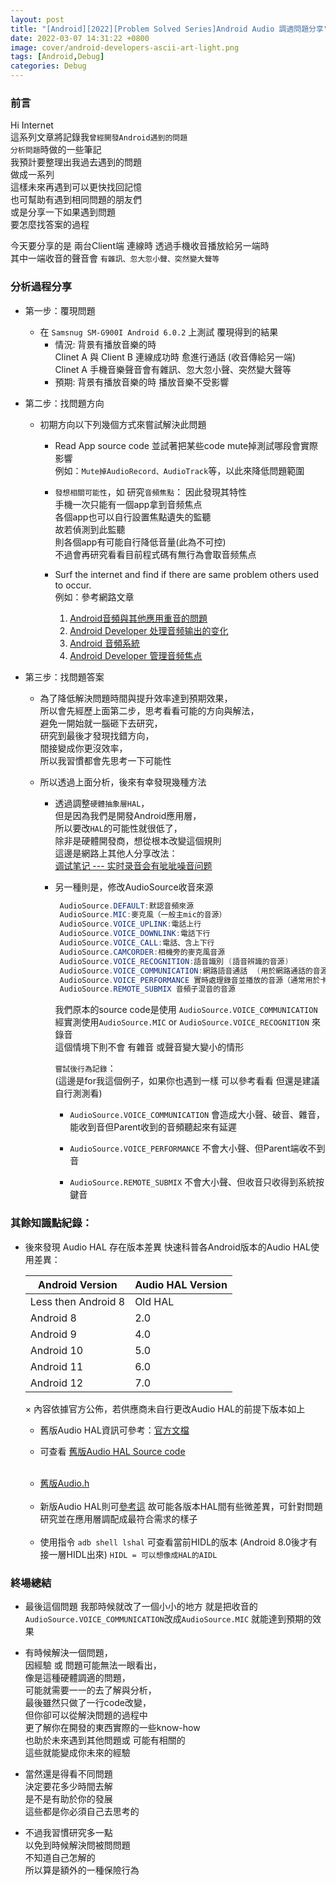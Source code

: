 ```yaml
---
layout: post
title: "[Android][2022][Problem Solved Series]Android Audio 調適問題分享"
date: 2022-03-07 14:31:22 +0800
image: cover/android-developers-ascii-art-light.png
tags: [Android,Debug]
categories: Debug
---
```


### 前言

Hi Internet<br>
這系列文章將記錄我`曾經開發Android遇到的問題`<br>
`分析問題`時做的一些筆記<br>
我預計要整理出我過去遇到的問題<br>
做成一系列<br>
這樣未來再遇到可以更快找回記憶<br>
也可幫助有遇到相同問題的朋友們<br>
或是分享一下如果遇到問題<br>
要怎麼找答案的過程<br>

今天要分享的是
兩台Client端 連線時 透過手機收音播放給另一端時<br>
其中一端收音的聲音會 `有雜訊、忽大忽小聲、突然變大聲等`<br>

### 分析過程分享

 - 第一步：覆現問題
   * 在 `Samsnug SM-G900I Android 6.0.2` 上測試 覆現得到的結果<br>
      - 情況: 背景有播放音樂的時<br>
     Clinet A  與 Client B 連線成功時 愈進行通話 (收音傳給另一端) <br>
     Clinet A 手機音樂聲音會有雜訊、忽大忽小聲、突然變大聲等<br>
      - 預期: 背景有播放音樂的時 播放音樂不受影響

- 第二步：找問題方向
   * 初期方向以下列幾個方式來嘗試解決此問題
     - Read App source code 並試著把某些code mute掉測試哪段會實際影響<br>
       例如：`Mute掉AudioRecord、AudioTrack`等，以此來降低問題範圍<br>

     - `發想相關可能性`，如 研究`音頻焦點`：
       因此發現其特性<br>
       手機一次只能有一個app拿到音频焦点<br>
       各個app也可以自行設置焦點遺失的監聽<br>
       故若偵測到此監聽<br>
       則各個app有可能自行降低音量(此為不可控)<br>
       不過會再研究看看目前程式碼有無行為會取音频焦点<br>
     - Surf the internet and find if there are same problem others used to occur.<br>
       例如：參考網路文章
        1. [Android音頻與其他應用重音的問題](https://www.itread01.com/content/1541940035.html)
        2. [Android Developer 处理音频输出的变化](https://developer.android.com/guide/topics/media-apps/volume-and-earphones)
        3. [Android 音頻系統](https://www.twblogs.net/a/5d160b34bd9eee1e5c828cb5)
        4. [Android Developer 管理音频焦点](https://developer.android.com/guide/topics/media-apps/audio-focus)

- 第三步：找問題答案
  * 為了降低解決問題時間與提升效率達到預期效果，<br>
    所以會先經歷上面第二步，思考看看可能的方向與解法，<br>
    避免一開始就一腦砸下去研究，<br>
    研究到最後才發現找錯方向，<br>
    間接變成你更沒效率，<br>
    所以我習慣都會先思考一下可能性<br>

  * 所以透過上面分析，後來有幸發現幾種方法
      - 透過調整`硬體抽象層HAL`，<br>
        但是因為我們是開發Android應用層，<br>
        所以要改`HAL`的可能性就很低了，<br>
        除非是硬體開發商，想從根本改變這個規則<br>
        這邊是網路上其他人分享改法：<br>
        [调试笔记 --- 实时录音会有呲呲噪音问题](https://blog.csdn.net/kris_fei/article/details/71223117)

      - 另一種則是，修改AudioSource收音來源
        ```Java
         AudioSource.DEFAULT:默認音頻來源
         AudioSource.MIC:麥克風（一般主mic的音源）
         AudioSource.VOICE_UPLINK:電話上行
         AudioSource.VOICE_DOWNLINK:電話下行
         AudioSource.VOICE_CALL:電話、含上下行
         AudioSource.CAMCORDER:相機旁的麥克風音源
         AudioSource.VOICE_RECOGNITION:語音識別 (語音辨識的音源)
         AudioSource.VOICE_COMMUNICATION:網路語音通話  (用於網路通話的音源 如VoIP)
         AudioSource.VOICE_PERFORMANCE 實時處理錄音並播放的音源（通常用於卡拉ok app）
         AudioSource.REMOTE_SUBMIX 音頻子混音的音源
        ```
        我們原本的source code是使用 `AudioSource.VOICE_COMMUNICATION`<br>
        經實測使用`AudioSource.MIC` or `AudioSource.VOICE_RECOGNITION` 來錄音 <br>
        這個情境下則不會 有雜音 或聲音變大變小的情形<br>

        `嘗試後行為記錄`：<br>
        (這邊是for我這個例子，如果你也遇到一樣 可以參考看看 但還是建議自行測測看)<br>
          - `AudioSource.VOICE_COMMUNICATION` 會造成大小聲、破音、雜音，能收到音但Parent收到的音頻聽起來有延遲<br>

          - `AudioSource.VOICE_PERFORMANCE` 不會大小聲、但Parent端收不到音<br>
          - `AudioSource.REMOTE_SUBMIX` 不會大小聲、但收音只收得到系統按鍵音<br>

### 其餘知識點紀錄：

* 後來發現 Audio HAL 存在版本差異
快速科普各Android版本的Audio HAL使用差異：
  <table class="tg">
    <thead>
      <tr>
        <th class="tg-2wgr">Android Version</th>
        <th class="tg-2wgr">Audio HAL Version</th>
      </tr>
    </thead>
    <tbody>
      <tr>
        <td class="tg-72zf">Less then Android 8</td>
        <td class="tg-72zf">Old HAL</td>
      </tr>
      <tr>
        <td class="tg-tvi2">Android 8</td>
        <td class="tg-tvi2">2.0</td>
      </tr>
      <tr>
        <td class="tg-72zf">Android 9</td>
        <td class="tg-72zf">4.0</td>
      </tr>
      <tr>
        <td class="tg-tvi2">Android 10</td>
        <td class="tg-tvi2">5.0</td>
      </tr>
      <tr>
        <td class="tg-72zf">Android 11</td>
        <td class="tg-72zf">6.0</td>
      </tr>
      <tr>
        <td class="tg-tvi2">Android 12</td>
        <td class="tg-tvi2">7.0</td>
      </tr>
    </tbody>
  </table>
   × 內容依據官方公佈，若供應商未自行更改Audio HAL的前提下版本如上

   * 舊版Audio HAL資訊可參考：[官方文檔](https://source.android.com/devices/architecture/hal)<br>

   * 可查看 [舊版Audio HAL Source code](https://android.googlesource.com/platform/hardware/libhardware/+/master/include/hardware/audio.h)
   <br>

   * [舊版Audio.h](hardware/libhardware/include/hardware/audio.h)
   <br>

   * 新版Audio HAL則可[參考這](https://cs.android.com/android/platform/superproject/+/master:hardware/interfaces/audio/README.md)
     故可能各版本HAL間有些微差異，可針對問題研究並在應用層調配成最符合需求的樣子
   <br>

   * 使用指令 `adb shell lshal` 可查看當前HIDL的版本 (Android 8.0後才有接一層HIDL出來)
`HIDL = 可以想像成HAL的AIDL`

### 終場總結
 * 最後這個問題
  我那時候就改了一個小小的地方
  就是把收音的
  `AudioSource.VOICE_COMMUNICATION`改成`AudioSource.MIC`
  就能達到預期的效果

 * 有時候解決一個問題，<br>
  因經驗 或 問題可能無法一眼看出，<br>
  像是這種硬體調適的問題，<br>
  可能就需要一一的去了解與分析，<br>
  最後雖然只做了一行code改變，<br>
  但你卻可以從解決問題的過程中<br>
  更了解你在開發的東西實際的一些know-how<br>
  也助於未來遇到其他問題或 可能有相關的<br>
  這些就能變成你未來的經驗<br>

 * 當然還是得看不同問題<br>
  決定要花多少時間去解<br>
  是不是有助於你的發展<br>
  這些都是你必須自己去思考的<br>

 * 不過我習慣研究多一點<br>
  以免到時候解決問被問問題<br>
  不知道自己怎解的<br>
  所以算是額外的一種保險行為<br>
